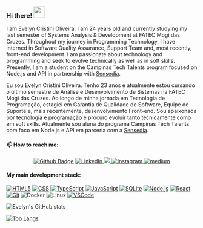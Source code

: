 ### Hi there! <img src="https://camo.githubusercontent.com/e8e7b06ecf583bc040eb60e44eb5b8e0ecc5421320a92929ce21522dbc34c891/68747470733a2f2f6d656469612e67697068792e636f6d2f6d656469612f6876524a434c467a6361737252346961377a2f67697068792e676966" width="30px" data-canonical-src="https://media.giphy.com/media/hvRJCLFzcasrR4ia7z/giphy.gif" style="max-width:100%;">

I am Evelyn Cristini Oliveira. I am 24 years old and currently studying my last semester of Systems Analysis & Development at FATEC Mogi das Cruzes. Throughout my journey in Programming Technology, I have interned in Software Quality Assurance, Support Team and, most recently, front-end development.
I am passionate about technology and programming and seek to evolve technically as well as in soft skills. Presently, I am a student on the Campinas Tech Talents program focused on Node.js and API in partnership with [Sensedia](https://br.sensedia.com/).

Eu sou Evelyn Cristini Oliveira. Tenho 23 anos e atualmente estou cursando o último semestre de Análise e Desenvolvimento de Sistemas na FATEC Mogi das Cruzes. Ao longo de minha jornada em Tecnologia de Programação, estagiei em Garantia de Qualidade de Software, Equipe de Suporte e, mais recentemente, desenvolvimento Front-end. Sou apaixonada por tecnologia e programação e procuro evoluir tanto tecnicamente como em soft skills. Atualmente sou aluna do programa Campinas Tech Talents com foco em Node.js e API em parceria com a [Sensedia](https://br.sensedia.com/).

#### 📫 How to reach me:
<div align="center">
<a href="https://github.com/EvyOliveira"><img src="https://camo.githubusercontent.com/10e4220ca4d7b2cbb4b120fd64a8428b574a093c1f53781d7c4de3d3b2c364f4/68747470733a2f2f696d672e736869656c64732e696f2f62616467652f2d4769746875622d3030303f7374796c653d666c61742d737175617265266c6f676f3d476974687562266c6f676f436f6c6f723d7768697465266c696e6b3d68747470733a2f2f6769746875622e636f6d2f53616e64796172615065726573" alt="Github Badge" data-canonical-src="https://img.shields.io/badge/-Github-000?style=flat-square&amp;logo=Github&amp;logoColor=white&amp;link=https://github.com/EvyOliveira" style="max-width:100%;"></a>
<a href="https://www.linkedin.com/in/evelyncristinioliveira/" rel="nofollow">
	<img src="https://camo.githubusercontent.com/1598532a3542326fff0ea5e0481f39287c1a1a201b07b4fff95c5ecd6a30553e/68747470733a2f2f696d672e736869656c64732e696f2f62616467652f4c696e6b6564496e2d2532333030373742352e7376673f267374796c653d666c61742d737175617265266c6f676f3d6c696e6b6564696e266c6f676f436f6c6f723d7768697465" alt="LinkedIn" data-canonical-src="https://img.shields.io/badge/LinkedIn-%230077B5.svg?&amp;style=flat-square&amp;logo=linkedin&amp;logoColor=white" style="max-width:100%;">
</a>
<a href="https://api.whatsapp.com/send?phone=5511963860768&text=Ol%C3%A1,%20Evelyn!%20Tudo%20bem?%20Visitei%20teu%20Github%20e%20fiquei%20interessado(a)%20no%20teu%20perfil.%20" rel="nofollow">
    <img src="https://camo.githubusercontent.com/4dbe2651bbc447f0593c26035cf794a008635358f8a868d8eca752cb8ddef103/68747470733a2f2f696d672e736869656c64732e696f2f62616467652f57686174736170702d627269676874677265656e3f7374796c653d666c6174266c6f676f3d5768617473417070266c6f676f436f6c6f723d7768697465266c6162656c436f6c6f723d627269676874677265656e" data-canonical-src="https://img.shields.io/badge/Whatsapp-brightgreen?style=flat&amp;logo=WhatsApp&amp;logoColor=white&amp;labelColor=brightgreen" style="max-width:100%;">
  </a>
<a href="https://www.instagram.com/evycoliveira/" rel="nofollow">
	<img src="https://camo.githubusercontent.com/b091cb88e26295fdc73b1f1f91d812216757930cb4d60f7951a07deff2a53fd5/68747470733a2f2f696d672e736869656c64732e696f2f62616467652f496e7374616772616d2d2532334534343035462e7376673f267374796c653d666c61742d737175617265266c6f676f3d696e7374616772616d266c6f676f436f6c6f723d7768697465" alt="Instagram" data-canonical-src="https://img.shields.io/badge/Instagram-%23E4405F.svg?&amp;style=flat-square&amp;logo=instagram&amp;logoColor=white" style="max-width:100%;">
</a>
<a href="https://medium.com/@evelyn.oliveira" rel="nofollow">
	<img src="https://camo.githubusercontent.com/35b14b228e430c7f39f7a176007450936c99c9db42d170119d88d63044b27070/68747470733a2f2f696d672e736869656c64732e696f2f62616467652f6d656469756d2d626c61636b3f267374796c653d666c61742d737175617265266c6f676f3d6d656469756d266c6f676f436f6c6f723d7768697465" alt="medium" data-canonical-src="https://img.shields.io/badge/medium-black?&amp;style=flat-square&amp;logo=medium&amp;logoColor=white" style="max-width:100%;">
</a>
</div>

#### My main development stack:
<p>
<a target="_blank" rel="noopener noreferrer" href="https://camo.githubusercontent.com/96a539d0f4942d7f622d96b43372b8e6038ff508e690609b1ffc1fc3108025bb/68747470733a2f2f696d672e736869656c64732e696f2f62616467652f2d48544d4c352d3030303f266c6f676f3d68746d6c35266c6f676f436f6c6f723d453334463236"><img src="https://camo.githubusercontent.com/96a539d0f4942d7f622d96b43372b8e6038ff508e690609b1ffc1fc3108025bb/68747470733a2f2f696d672e736869656c64732e696f2f62616467652f2d48544d4c352d3030303f266c6f676f3d68746d6c35266c6f676f436f6c6f723d453334463236" alt="HTML5" data-canonical-src="https://img.shields.io/badge/-HTML5-000?&amp;logo=html5&amp;logoColor=E34F26" style="max-width:100%;"></a>
<a target="_blank" rel="noopener noreferrer" href="https://camo.githubusercontent.com/9aa9859905af6a3b26edde4a73cf1974ed9ae204b16f24f4b704b5cafe1159c2/68747470733a2f2f696d672e736869656c64732e696f2f62616467652f2d4353532d3030303f266c6f676f3d63737333266c6f676f436f6c6f723d313537324236"><img src="https://camo.githubusercontent.com/9aa9859905af6a3b26edde4a73cf1974ed9ae204b16f24f4b704b5cafe1159c2/68747470733a2f2f696d672e736869656c64732e696f2f62616467652f2d4353532d3030303f266c6f676f3d63737333266c6f676f436f6c6f723d313537324236" alt="CSS" data-canonical-src="https://img.shields.io/badge/-CSS-000?&amp;logo=css3&amp;logoColor=1572B6" style="max-width:100%;"></a>
<a href="https://github.com/EvyOliveira?tab=repositories&amp;q=&amp;type=&amp;language=typescript"><img src="https://camo.githubusercontent.com/cd84d2faff733f9729916b6d04ae189daaea4bc1773dd6202d5c3006cfcc8d64/68747470733a2f2f696d672e736869656c64732e696f2f62616467652f2d547970655363726970742d3030303f266c6f676f3d54797065536372697074266c6f676f436f6c6f723d303037414343" alt="TypeScript" data-canonical-src="https://img.shields.io/badge/-TypeScript-000?&amp;logo=TypeScript&amp;logoColor=007ACC" style="max-width:100%;"></a>
<a href="https://github.com/EvyOliveira?tab=repositories&amp;q=&amp;type=&amp;language=javascript"><img src="https://camo.githubusercontent.com/4b4858ab474b4aaf1d67602c602f1149a7666b04563d1e674a21922d66537b14/68747470733a2f2f696d672e736869656c64732e696f2f62616467652f2d4a6176615363726970742d3030303f266c6f676f3d4a617661536372697074266c6f676f436f6c6f723d646463353038" alt="JavaScript" data-canonical-src="https://img.shields.io/badge/-JavaScript-000?&amp;logo=JavaScript&amp;logoColor=ddc508" style="max-width:100%;"></a>
<a target="_blank" rel="noopener noreferrer" href="https://camo.githubusercontent.com/95905b50b09c5e69676230acd9d0e0b44ab2dc094d3a8347a2a54551447f877f/68747470733a2f2f696d672e736869656c64732e696f2f62616467652f2d53514c6974652d3030303f266c6f676f3d73716c697465266c6f676f436f6c6f723d303033423537"><img src="https://camo.githubusercontent.com/95905b50b09c5e69676230acd9d0e0b44ab2dc094d3a8347a2a54551447f877f/68747470733a2f2f696d672e736869656c64732e696f2f62616467652f2d53514c6974652d3030303f266c6f676f3d73716c697465266c6f676f436f6c6f723d303033423537" alt="SQLite" data-canonical-src="https://img.shields.io/badge/-SQLite-000?&amp;logo=sqlite&amp;logoColor=003B57" style="max-width:100%;"></a>
<a target="_blank" rel="noopener noreferrer" href="https://camo.githubusercontent.com/0d9f8bd3d43bc594427c62272f5401afa6bd17c7ff6f49a34b2609d6d501ebc5/68747470733a2f2f696d672e736869656c64732e696f2f62616467652f2d4e6f64652d3030303f266c6f676f3d6e6f64652e6a73"><img src="https://camo.githubusercontent.com/0d9f8bd3d43bc594427c62272f5401afa6bd17c7ff6f49a34b2609d6d501ebc5/68747470733a2f2f696d672e736869656c64732e696f2f62616467652f2d4e6f64652d3030303f266c6f676f3d6e6f64652e6a73" alt="Node.js" data-canonical-src="https://img.shields.io/badge/-Node-000?&amp;logo=node.js" style="max-width:100%;"></a>
<a target="_blank" rel="noopener noreferrer" href="https://camo.githubusercontent.com/6424c761a99e4d5a5dba0f726fd292a299dc8e695868dce735863ddd6ec753f3/68747470733a2f2f696d672e736869656c64732e696f2f62616467652f2d52656163742d3030303f266c6f676f3d5265616374"><img src="https://camo.githubusercontent.com/6424c761a99e4d5a5dba0f726fd292a299dc8e695868dce735863ddd6ec753f3/68747470733a2f2f696d672e736869656c64732e696f2f62616467652f2d52656163742d3030303f266c6f676f3d5265616374" alt="React" data-canonical-src="https://img.shields.io/badge/-React-000?&amp;logo=React" style="max-width:100%;"></a>
<a target="_blank" rel="noopener noreferrer" href="https://camo.githubusercontent.com/9214e5fd18afbe0ab6bdfab82679f2ac9ebc67fbdc27d3f688f286c3cc67882b/68747470733a2f2f696d672e736869656c64732e696f2f62616467652f2d4769742d3030303f266c6f676f3d676974266c6f676f436f6c6f723d463035303332"><img src="https://camo.githubusercontent.com/9214e5fd18afbe0ab6bdfab82679f2ac9ebc67fbdc27d3f688f286c3cc67882b/68747470733a2f2f696d672e736869656c64732e696f2f62616467652f2d4769742d3030303f266c6f676f3d676974266c6f676f436f6c6f723d463035303332" alt="Git" data-canonical-src="https://img.shields.io/badge/-Git-000?&amp;logo=git&amp;logoColor=F05032" style="max-width:100%;"></a>
<img src="https://camo.githubusercontent.com/d55267447719050ab5ebca59a39b16b7161fb1231c85105dc7485cb21f4ca449/68747470733a2f2f696d672e736869656c64732e696f2f62616467652f2d446f636b65722d3030303f266c6f676f3d446f636b6572" alt="Docker" data-canonical-src="https://img.shields.io/badge/-Docker-000?&amp;logo=Docker" style="max-width:100%;">
<img src="https://camo.githubusercontent.com/44e0c70bbcf2f8c51d4810c166f23586e8aa5f40f4f2cad2b62b6bf781ae0793/68747470733a2f2f696d672e736869656c64732e696f2f62616467652f2d4c696e75782d3030303f266c6f676f3d4c696e7578266c6f676f436f6c6f723d464343363234" alt="Linux" data-canonical-src="https://img.shields.io/badge/-Linux-000?&amp;logo=Linux&amp;logoColor=FCC624" style="max-width:100%;">
<a target="_blank" rel="noopener noreferrer" href="https://camo.githubusercontent.com/f30491a1c341147136840d3ce75f7b97068782aad038cb52aad45ed2e6145c0b/68747470733a2f2f696d672e736869656c64732e696f2f62616467652f2d5653436f64652d3030303f266c6f676f3d56697375616c25323053747564696f253230436f6465266c6f676f436f6c6f723d303037414343"><img src="https://camo.githubusercontent.com/f30491a1c341147136840d3ce75f7b97068782aad038cb52aad45ed2e6145c0b/68747470733a2f2f696d672e736869656c64732e696f2f62616467652f2d5653436f64652d3030303f266c6f676f3d56697375616c25323053747564696f253230436f6465266c6f676f436f6c6f723d303037414343" alt="VSCode" data-canonical-src="https://img.shields.io/badge/-VSCode-000?&amp;logo=Visual%20Studio%20Code&amp;logoColor=007ACC" style="max-width:100%;"></a>
</p>

![Evelyn's GitHub stats](https://github-readme-stats.vercel.app/api?username=evyoliveira&show_icons=true&theme=dark&hide_border=true&cache_seconds=2000&include_all_commits=true&count_private=true)

[![Top Langs](https://github-readme-stats.vercel.app/api/top-langs/?username=evyoliveira&layout=compact&theme=dark&hide_border=true&cache_seconds=2000)](https://github.com/evyoliveira/github-readme-stats)
<!--
**EvyOliveira/EvyOliveira** is a ✨ _special_ ✨ repository because its `README.md` (this file) appears on your GitHub profile.

Here are some ideas to get you started:

- 🔭 I’m currently working on ...
- 🌱 I’m currently learning ...
- 👯 I’m looking to collaborate on ...
- 🤔 I’m looking for help with ...
- 💬 Ask me about ...
- 📫 How to reach me: ...
- 😄 Pronouns: ...
- ⚡ Fun fact: ...
-->

